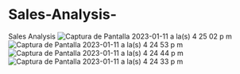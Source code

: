 # Sales-Analysis-
Sales Analysis 
![Captura de Pantalla 2023-01-11 a la(s) 4 25 02 p m](https://user-images.githubusercontent.com/76272809/211921213-032e7b3d-0a0c-47e5-b764-57ad91b4d872.png)
![Captura de Pantalla 2023-01-11 a la(s) 4 24 53 p m](https://user-images.githubusercontent.com/76272809/211921216-b29dbd5c-a048-4538-b66e-d5f7151b2632.png)
![Captura de Pantalla 2023-01-11 a la(s) 4 24 44 p m](https://user-images.githubusercontent.com/76272809/211921217-69f1bdb4-cfe4-4833-a7ae-fc737b87b28a.png)
![Captura de Pantalla 2023-01-11 a la(s) 4 24 33 p m](https://user-images.githubusercontent.com/76272809/211921219-76c6adb7-9316-429b-9bbe-0ada4968e5d1.png)
